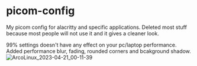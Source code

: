 # picom-config
My picom config for alacritty and specific applications.
Deleted most stuff because most people will not use it and it gives a cleaner look.

99% settings doesn't have any effect on your pc/laptop performance.
Added performance blur, fading, rounded corners and bcakground shadow.
![ArcoLinux_2023-04-21_00-11-39](https://user-images.githubusercontent.com/129660012/233488879-2f6b2000-2dec-4189-9ad8-fda521528333.png)
